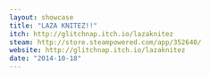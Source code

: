 ```yaml
---
layout: showcase
title: "LAZA KNITEZ!!"
itch: http://glitchnap.itch.io/lazaknitez
steam: http://store.steampowered.com/app/352640/
website: http://glitchnap.itch.io/lazaknitez
date: "2014-10-18"
---
```

